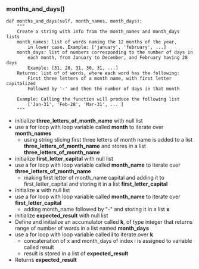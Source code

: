 ### months_and_days()

```
def months_and_days(self, month_names, month_days):
    """
    Create a string with info from the month_names and month_days lists
    month_names: list of words naming the 12 months of the year,
        in lower case. Example: ['january', 'february', ...]
    month_days: list of numbers corresponding to the number of days in
        each month, from January to December, and February having 28 days
        Example: [31, 28, 31, 30, 31, ...]
    Returns: list of of words, where each word has the following:
        First three letters of a month name, with first letter capitalized
        Followed by '-' and then the number of days in that month

    Example: Calling the function will produce the following list
        ['Jan-31', 'Feb-28', 'Mar-31', ... ]
    """
```

* initialize **three_letters_of_month_name** with null list
* use a for loop with loop variable called **month** to iterate over **month_names**
    * using string slicing first three letters of month name is added to a list **three_letters_of_month_name** and stores in a list **three_letters_of_month_name**
* initialize **first_letter_capital** with null list
* use a for loop with loop variable called **month_name** to iterate over **three_letters_of_month_name**
    * making first letter of month_name capital and adding it to first_letter_capital and storing it in a list **first_letter_capital**
* initialize **x** with null list
* use a for loop with loop variable called **month_name** to iterate over **first_letter_capital**
    * adding month_name followed by "-" and storing it in a list **x**
* initialize **expected_result** with null list
* Define and initialize an accumulator called **k**, of type integer that returns range of number of words in a list named **month_days**
* use a for loop with loop variable called **i** to iterate over **k**
    * concatenation of x and month_days of index i is assigned to variable called result
    * result is stored in a list of **expected_result**
* Returns **expected_result**
